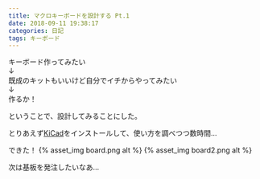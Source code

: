 ```yaml
---
title: マクロキーボードを設計する Pt.1
date: 2018-09-11 19:38:17
categories: 日記
tags: キーボード
---
```


キーボード作ってみたい  
↓  
既成のキットもいいけど自分でイチからやってみたい  
↓  
作るか！

ということで、設計してみることにした。

とりあえず[KiCad](http://kicad-pcb.org/)をインストールして、使い方を調べつつ数時間…
  
できた！
{% asset_img board.png alt %}
{% asset_img board2.png alt %}

次は基板を発注したいなあ…
